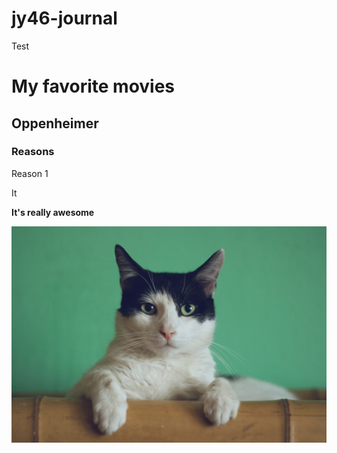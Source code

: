 # jy46-journal
Test
 
# My favorite movies
## Oppenheimer
### Reasons
Reason 1

It

**It's really awesome**

![alt text](https://github.com/Introduction-to-AI-ML/jy46-journal/blob/6c618d2e5a9de1523698dbdf077abeff0e65533b/image.jpg)
